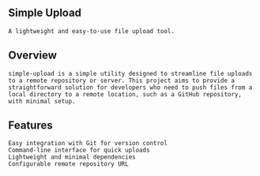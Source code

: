 ## Simple Upload

	A lightweight and easy-to-use file upload tool.

## Overview

	simple-upload is a simple utility designed to streamline file uploads to a remote repository or server. This project aims to provide a straightforward solution for developers who need to push files from a local directory to a remote location, such as a GitHub repository, with minimal setup.

## Features

	Easy integration with Git for version control
	Command-line interface for quick uploads
	Lightweight and minimal dependencies
	Configurable remote repository URL
	
